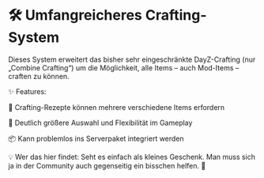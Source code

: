 # 🛠️ Umfangreicheres Crafting-System

Dieses System erweitert das bisher sehr eingeschränkte DayZ-Crafting (nur „Combine Crafting“) um die Möglichkeit, alle Items – auch Mod-Items – craften zu können.

✨ Features:

🔄 Crafting-Rezepte können mehrere verschiedene Items erfordern

🎒 Deutlich größere Auswahl und Flexibilität im Gameplay

📦 Kann problemlos ins Serverpaket integriert werden

💡 Wer das hier findet: Seht es einfach als kleines Geschenk.
Man muss sich ja in der Community auch gegenseitig ein bisschen helfen. 🙂
